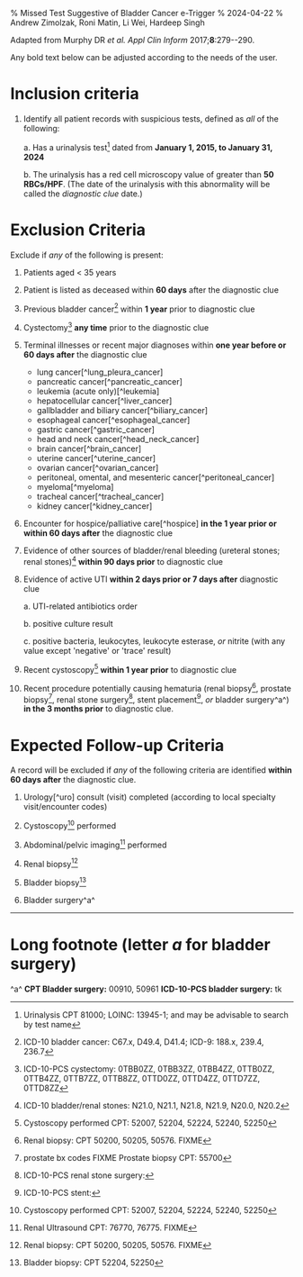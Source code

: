 % Missed Test Suggestive of Bladder Cancer e-Trigger
% 2024-04-22
% Andrew Zimolzak, Roni Matin, Li Wei, Hardeep Singh

Adapted from Murphy DR *et al. Appl Clin Inform* 2017;**8**:279--290.

Any bold text below can be adjusted according to the needs of the
user.




# Inclusion criteria

1. Identify all patient records with suspicious tests, defined as
*all* of the following:

    a. Has a urinalysis test[^1] dated from **January 1, 2015, to
    January 31, 2024**

    b. The urinalysis has a red cell microscopy value of greater than
    **50 RBCs/HPF**. (The date of the urinalysis with this abnormality
    will be called the *diagnostic clue* date.)




# Exclusion Criteria

Exclude if *any* of the following is present:

1. Patients aged < 35 years

2. Patient is listed as deceased within **60 days** after the
diagnostic clue

3. Previous bladder cancer[^2] within **1 year** prior to diagnostic
clue

4.  Cystectomy[^4] **any time** prior to the diagnostic clue

5.  Terminal illnesses or recent major diagnoses within **one year
    before or 60 days after** the diagnostic clue

    - lung cancer[^lung_pleura_cancer]
    - pancreatic cancer[^pancreatic_cancer]
    - leukemia (acute only)[^leukemia]
    - hepatocellular cancer[^liver_cancer]
    - gallbladder and biliary cancer[^biliary_cancer]
    - esophageal cancer[^esophageal_cancer]
    - gastric cancer[^gastric_cancer]
    - head and neck cancer[^head_neck_cancer]
    - brain cancer[^brain_cancer]
    - uterine cancer[^uterine_cancer]
    - ovarian cancer[^ovarian_cancer]
    - peritoneal, omental, and mesenteric cancer[^peritoneal_cancer]
    - myeloma[^myeloma]
    - tracheal cancer[^tracheal_cancer]
    - kidney cancer[^kidney_cancer]

6.  Encounter for hospice/palliative
    care[^hospice] **in the 1 year prior or within 60 days after** the
    diagnostic clue

7.  Evidence of other sources of bladder/renal
    bleeding (ureteral stones; renal stones)[^stone] **within 90 days
    prior** to diagnostic clue

8.  Evidence of active UTI **within 2 days prior or 7 days
    after** diagnostic clue

    a. UTI-related antibiotics order

    b. positive culture result
    
    c. positive bacteria, leukocytes, leukocyte esterase, *or* nitrite
    (with any value except 'negative' or 'trace' result)

9.  Recent cystoscopy[^cysto] **within 1 year
    prior** to diagnostic clue








10. Recent procedure potentially causing hematuria (renal
    biopsy[^rbx], prostate biopsy[^pbx], renal stone surgery[^rss],
    stent placement[^stent], *or* bladder surgery^a^) **in the 3
    months prior** to diagnostic clue.

# Expected Follow-up Criteria

A record will be excluded if *any* of the following criteria are
identified **within 60 days after** the diagnostic clue.

1. Urology[^uro] consult (visit) completed (according to local
specialty visit/encounter codes)

2.  Cystoscopy[^cysto] performed

3.  Abdominal/pelvic imaging[^img] performed

4.  Renal biopsy[^rbx]

5.  Bladder biopsy[^bbx]

6.  Bladder surgery^a^




[^1]: Urinalysis CPT 81000; LOINC: 13945-1; and may be advisable to
search by test name

[^2]: ICD-10 bladder cancer: C67.x, D49.4, D41.4; ICD-9: 188.x, 239.4, 236.7

[^4]: ICD-10-PCS cystectomy: 0TBB0ZZ, 0TBB3ZZ, 0TBB4ZZ,
0TTB0ZZ, 0TTB4ZZ, 0TTB7ZZ,
0TTB8ZZ, 0TTD0ZZ, 0TTD4ZZ,
0TTD7ZZ, 0TTD8ZZ

[^stone]: ICD-10 bladder/renal stones: N21.0,
N21.1,
N21.8,
N21.9,
N20.0, N20.2

[^cysto]: Cystoscopy performed CPT: 52007, 52204, 52224, 52240, 52250




[^rbx]: Renal biopsy: CPT 50200, 50205, 50576. FIXME 

[^pbx]: prostate bx codes FIXME Prostate biopsy CPT: 55700

[^rss]: ICD-10-PCS renal stone surgery:

[^stent]: ICD-10-PCS stent: 

[^img]: Renal Ultrasound CPT: 76770, 76775. FIXME

[^bbx]: Bladder biopsy: CPT 52204, 52250




----




# Long footnote (letter *a* for bladder surgery)

^a^ **CPT Bladder surgery:** 00910, 50961
 **ICD-10-PCS bladder surgery:** tk

